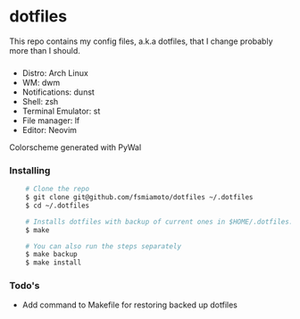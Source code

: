 # dotfiles

This repo contains my config files, a.k.a dotfiles, that I change probably more than I should.

###

- Distro: Arch Linux
- WM: dwm
- Notifications: dunst
- Shell: zsh
- Terminal Emulator: st
- File manager: lf
- Editor: Neovim

Colorscheme generated with PyWal

### Installing

```sh
    # Clone the repo
    $ git clone git@github.com/fsmiamoto/dotfiles ~/.dotfiles
    $ cd ~/.dotfiles

    # Installs dotfiles with backup of current ones in $HOME/.dotfiles.backup
    $ make

    # You can also run the steps separately
    $ make backup
    $ make install
```

### Todo's

- Add command to Makefile for restoring backed up dotfiles
